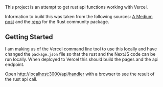 This project is an attempt to get rust api functions working with Vercel.

Information to build this was taken from the following sources: [A Medium post](https://dev.to/capjavert/integrating-rust-into-nextjs-how-to-developer-guide-4jo6) and the [repo](https://github.com/vercel-community/rust) for the Rust community package.

## Getting Started
I am making us of the Vercel command line tool to use this locally and have changed the `package.json` file so that the rust and the NextJS code can be run locally.  When deployed to Vercel this should build the pages and the api endpoint. 

Open [http://localhost:3000/api/handler](http://localhost:3000) with a browser to see the result of the rust api call.

